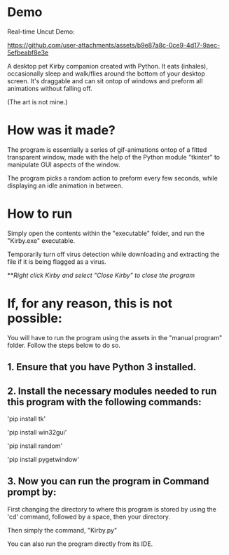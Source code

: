 # Demo


Real-time Uncut Demo:

https://github.com/user-attachments/assets/b9e87a8c-0ce9-4d17-9aec-5efbeabf8e3e







A desktop pet Kirby companion created with Python. It eats (inhales), occasionally sleep and walk/flies around the bottom of your desktop screen. It's draggable and can sit ontop of windows and preform all animations without falling off. 

(The art is not mine.)

# How was it made?
The program is essentially a series of gif-animations ontop of a fitted transparent window, made with the help of the Python module "tkinter" to manipulate GUI aspects of the window. 

The program picks a random action to preform every few seconds, while displaying an idle animation in between. 



# How to run
Simply open the contents within the "executable" folder, and run the "Kirby.exe" executable.

Temporarily turn off virus detection while downloading and extracting the file if it is being flagged as a virus.

***Right click Kirby and select "Close Kirby" to close the program*


# If, for any reason, this is not possible:

You will have to run the program using the assets in the "manual program" folder. Follow the steps below to do so.

## 1. Ensure that you have Python 3 installed.

## 2. Install the necessary modules needed to run this program with the following commands:

'pip install tk'

'pip install win32gui'

'pip install random'

'pip install pygetwindow'

## 3. Now you can run the program in Command prompt by:

First changing the directory to where this program is stored by using the 'cd' command, followed by a space, then your directory.

Then simply the command, "Kirby.py"

You can also run the program directly from its IDE.

